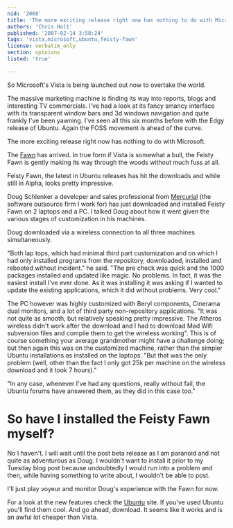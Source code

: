 ```yaml
---
nid: '2068'
title: 'The more exciting release right now has nothing to do with Microsoft or Valentines'
authors: 'Chris Holt'
published: '2007-02-14 3:58:24'
tags: 'vista,microsoft,ubuntu,feisty-fawn'
license: verbatim_only
section: opinions
listed: 'true'

---
```

So Microsoft's Vista is being launched out now to overtake the world.

The massive marketing machine is finding its way into reports, blogs and interesting TV commercials. I've had a look at its fancy smancy interface with its transparent window bars and 3d windows navigation and quite frankly I've been yawning. I've seen all this six months before with the Edgy release of Ubuntu. Again the FOSS movement is ahead of the curve.

The more exciting release right now has nothing to do with Microsoft.

The [Fawn](http://www.ubuntu.com/testing/herd3#head-d1feef43e245f14765a6fa6c76a9e488a8227b6a) has arrived. In true form if Vista is somewhat a bull, the Feisty Fawn is gently making its way through the woods without much fuss at all.

Feisty Fawn, the latest in Ubuntu releases has hit the downloads and while still in Alpha, looks pretty impressive.

Doug Schlenker a developer and sales professional from [Mercurial](http://www.mcomi.com) (the software outsource firm I work for) has just downloaded and installed Feisty Fawn on 2 laptops and a PC. I talked Doug about how it went given the various stages of customization in his machines.

Doug downloaded via a wireless connection to all three machines simultaneously.

"Both lap tops, which had minimal third part customization and on which I had only installed programs from the repository, downloaded, installed and rebooted without incident." he said. "The pre check was quick and the 1000 packages installed and updated like magic. No problems. In fact, it was the easiest install I've ever done. As it was installing it was asking if I wanted to update the existing applications, which it did without problems. Very cool."

The PC however was highly customized with Beryl components, Cinerama dual monitors, and a lot of third party non-repository applications. "It was not quite as smooth, but relatively speaking pretty impressive. The Atheros wireless didn't work after the download and I had to download Mad Wifi subversion files and compile them to get the wireless working". This is of course something your average grandmother might have a challenge doing; but then again this was on the customized machine, rather than the simpler Ubuntu installations as installed on the laptops. "But that was the only problem (well, other than the fact I only got 25k per machine on the wireless download and it took 7 hours)."

"In any case, whenever I've had any questions, really without fail, the Ubuntu forums have answered them, as they did in this case too."


# So have I installed the Feisty Fawn myself?

No I haven't. I will wait until the post beta release as I am paranoid and not quite as adventurous as Doug. I wouldn't want to install it prior to my Tuesday blog post because undoubtedly I would run into a problem and then, while having something to write about, I wouldn't be able to post.

I'll just play voyeur and monitor Doug's experience with the Fawn for now.

For a look at the new features check the [Ubuntu](http://www.ubuntu.com/testing/herd3#head-6e4ccbd6f69407b1b75632f585c8f48e2b627543) site. If you've used Ubuntu you'll find them cool. And go ahead, download. It seems like it works and is an awful lot cheaper than Vista.

